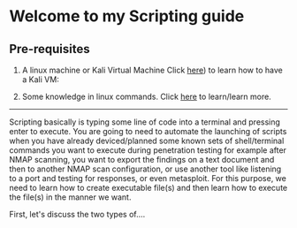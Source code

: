 # Welcome to my Scripting guide

## Pre-requisites

1. A linux machine or Kali Virtual Machine Click [here](https://github.com/jccatilo/cybersecurity/tree/main/Installing%20Kali%20virtual%20machine)) to learn how to have a Kali VM:

2. Some knowledge in linux commands. Click [here](https://www.linuxjourney.com) to learn/learn more.

---

Scripting basically is typing some line of code into a terminal and pressing enter to execute. 
You are going to need to automate the launching of scripts when you have already deviced/planned some known sets of shell/terminal commands you want to execute during penetration testing for example after NMAP scanning, you want to export the findings on a text document and then to another NMAP scan configuration, or use another tool like listening to a port and testing for responses, or even metasploit. For this purpose, we need to learn how to create executable file(s) and then learn how to execute the file(s) in the manner we want.

First, let's discuss the  two types of....

